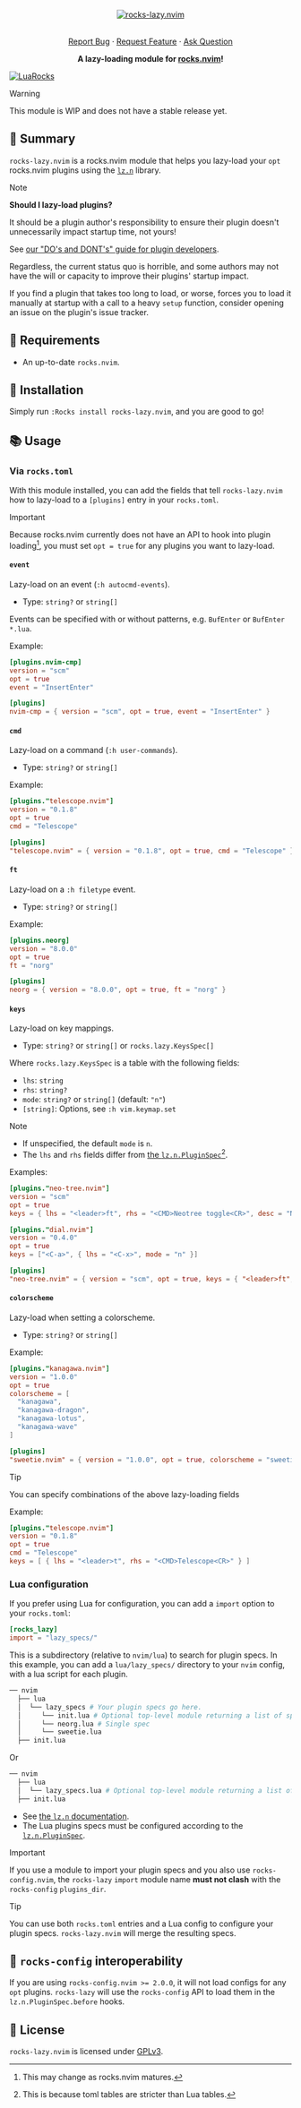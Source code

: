 <!-- markdownlint-disable -->
<br />
<div align="center">
  <a href="https://github.com/nvim-neorocks/rocks-lazy.nvim">
    <img src="./rocks-header.svg" alt="rocks-lazy.nvim">
  </a>
  <p align="center">
    <!-- <br /> -->
    <!-- <a href="./doc/rocks-lazy.txt"><strong>Explore the docs »</strong></a> -->
    <!-- <br /> -->
    <br />
    <a href="https://github.com/nvim-neorocks/rocks-lazy.nvim/issues/new?assignees=&labels=bug">Report Bug</a>
    ·
    <a href="https://github.com/nvim-neorocks/rocks-lazy.nvim/issues/new?assignees=&labels=enhancement">Request Feature</a>
    ·
    <a href="https://github.com/nvim-neorocks/rocks.nvim/discussions/new?category=q-a">Ask Question</a>
  </p>
  <p>
    <strong>
      A lazy-loading module for <a href="https://github.com/nvim-neorocks/rocks.nvim/">rocks.nvim</a>!
    </strong>
  </p>
</div>
<!-- markdownlint-restore -->

[![LuaRocks][luarocks-shield]][luarocks-url]

> [!WARNING]
>
> This module is WIP and does not have a stable release yet.

## :star2: Summary

`rocks-lazy.nvim` is a rocks.nvim module that helps you lazy-load
your `opt` rocks.nvim plugins
using the [`lz.n`](https://github.com/nvim-neorocks/lz.n) library.

> [!NOTE]
>
> **Should I lazy-load plugins?**
>
> It should be a plugin author's responsibility to ensure their plugin doesn't
> unnecessarily impact startup time, not yours!
>
> See [our "DO's and DONT's" guide for plugin developers](https://github.com/nvim-neorocks/nvim-best-practices?tab=readme-ov-file#sleeping_bed-lazy-loading).
>
> Regardless, the current status quo is horrible, and some authors may
> not have the will or capacity to improve their plugins' startup impact.
>
> If you find a plugin that takes too long to load,
> or worse, forces you to load it manually at startup with a
> call to a heavy `setup` function,
> consider opening an issue on the plugin's issue tracker.

## :pencil: Requirements

- An up-to-date `rocks.nvim`.

## :hammer: Installation

Simply run `:Rocks install rocks-lazy.nvim`,
and you are good to go!

## :books: Usage

### Via `rocks.toml`

With this module installed, you can add the fields that tell `rocks-lazy.nvim`
how to lazy-load to a `[plugins]` entry in your `rocks.toml`.

> [!IMPORTANT]
>
> Because rocks.nvim currently does not have an API to hook into plugin loading[^1],
> you must set `opt = true` for any plugins you want to lazy-load.

[^1]: This may change as rocks.nvim matures.

#### `event`

Lazy-load on an event (`:h autocmd-events`).

- Type: `string?` or `string[]`

Events can be specified with or without patterns, e.g.
`BufEnter` or `BufEnter *.lua`.

Example:

```toml
[plugins.nvim-cmp]
version = "scm"
opt = true
event = "InsertEnter"
```

```toml
[plugins]
nvim-cmp = { version = "scm", opt = true, event = "InsertEnter" }
```

#### `cmd`

Lazy-load on a command (`:h user-commands`).

- Type: `string?` or `string[]`

Example:

```toml
[plugins."telescope.nvim"]
version = "0.1.8"
opt = true
cmd = "Telescope"
```

```toml
[plugins]
"telescope.nvim" = { version = "0.1.8", opt = true, cmd = "Telescope" }
```

#### `ft`

Lazy-load on a `:h filetype` event.

- Type: `string?` or `string[]`

Example:

```toml
[plugins.neorg]
version = "8.0.0"
opt = true
ft = "norg"
```

```toml
[plugins]
neorg = { version = "8.0.0", opt = true, ft = "norg" }
```

#### `keys`

Lazy-load on key mappings.

- Type: `string?` or `string[]` or `rocks.lazy.KeysSpec[]`

Where `rocks.lazy.KeysSpec` is a table with the following fields:

- `lhs`: `string`
- `rhs`: `string?`
- `mode`: `string?` or `string[]` (default: `"n"`)
- `[string]`: Options, see `:h vim.keymap.set`

> [!NOTE]
>
> - If unspecified, the default `mode` is `n`.
> - The `lhs` and `rhs` fields differ
>   from [the `lz.n.PluginSpec`](https://github.com/nvim-neorocks/lz.n?tab=readme-ov-file#plugin-spec)[^2].

[^2]: This is because toml tables are stricter than Lua tables.

Examples:

```toml
[plugins."neo-tree.nvim"]
version = "scm"
opt = true
keys = { lhs = "<leader>ft", rhs = "<CMD>Neotree toggle<CR>", desc = "NeoTree toggle" }

[plugins."dial.nvim"]
version = "0.4.0"
opt = true
keys = ["<C-a>", { lhs = "<C-x>", mode = "n" }]
```

```toml
[plugins]
"neo-tree.nvim" = { version = "scm", opt = true, keys = { "<leader>ft", "<CMD>Neotree toggle<CR>", desc = "NeoTree toggle" } }
```

#### `colorscheme`

Lazy-load when setting a colorscheme.

- Type: `string?` or `string[]`

Example:

```toml
[plugins."kanagawa.nvim"]
version = "1.0.0"
opt = true
colorscheme = [
  "kanagawa",
  "kanagawa-dragon",
  "kanagawa-lotus",
  "kanagawa-wave"
]
```

```toml
[plugins]
"sweetie.nvim" = { version = "1.0.0", opt = true, colorscheme = "sweetie" }
```

> [!TIP]
>
> You can specify combinations of the above lazy-loading fields
>
> Example:
>
> ```toml
> [plugins."telescope.nvim"]
> version = "0.1.8"
> opt = true
> cmd = "Telescope"
> keys = [ { lhs = "<leader>t", rhs = "<CMD>Telescope<CR>" } ]
> ```

### Lua configuration

If you prefer using Lua for configuration,
you can add a `import` option to your `rocks.toml`:

```toml
[rocks_lazy]
import = "lazy_specs/"
```

This is a subdirectory (relative to `nvim/lua`)
to search for plugin specs.
In this example, you can add a `lua/lazy_specs/` directory
to your `nvim` config, with a lua script for each plugin.

```sh
── nvim
  ├── lua
  │  └── lazy_specs # Your plugin specs go here.
  │     └── init.lua # Optional top-level module returning a list of specs
  │     └── neorg.lua # Single spec
  │     └── sweetie.lua
  ├── init.lua
```

Or


```sh
── nvim
  ├── lua
  │  └── lazy_specs.lua # Optional top-level module returning a list of specs
  ├── init.lua
```

- See [the `lz.n` documentation](https://github.com/nvim-neorocks/lz.n?tab=readme-ov-file#structuring-your-plugins).
- The Lua plugins specs must be configured according to
  the [`lz.n.PluginSpec`](https://github.com/nvim-neorocks/lz.n?tab=readme-ov-file#plugin-spec).

> [!IMPORTANT]
>
> If you use a module to import your plugin specs
> and you also use `rocks-config.nvim`,
> the `rocks-lazy` `import` module name
> **must not clash** with the `rocks-config` `plugins_dir`.

> [!TIP]
>
> You can use both `rocks.toml` entries and a Lua config to configure
> your plugin specs.
> `rocks-lazy.nvim` will merge the resulting specs.

## :electric_plug: `rocks-config` interoperability

If you are using `rocks-config.nvim >= 2.0.0`,
it will not load configs for any `opt` plugins.
`rocks-lazy` will use the `rocks-config` API to load them in the
`lz.n.PluginSpec.before` hooks.

## :book: License

`rocks-lazy.nvim` is licensed under [GPLv3](./LICENSE).

[luarocks-shield]: https://img.shields.io/luarocks/v/neorocks/rocks-lazy.nvim?logo=lua&color=purple&style=for-the-badge
[luarocks-url]: https://luarocks.org/modules/neorocks/rocks-lazy.nvim
